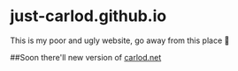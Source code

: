 # just-carlod.github.io
This is my poor and ugly website, go away from this place 🤪

##Soon there'll new version of [carlod.net](https://carlod.net)
